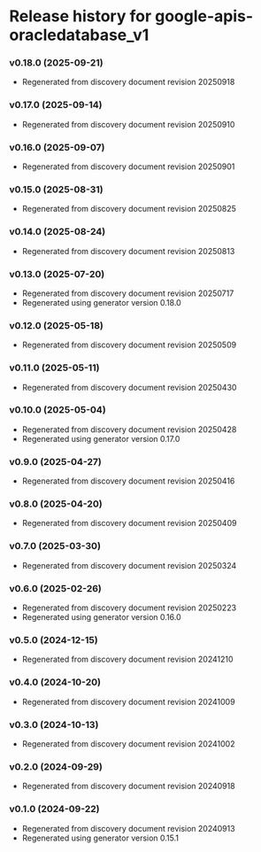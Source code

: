 # Release history for google-apis-oracledatabase_v1

### v0.18.0 (2025-09-21)

* Regenerated from discovery document revision 20250918

### v0.17.0 (2025-09-14)

* Regenerated from discovery document revision 20250910

### v0.16.0 (2025-09-07)

* Regenerated from discovery document revision 20250901

### v0.15.0 (2025-08-31)

* Regenerated from discovery document revision 20250825

### v0.14.0 (2025-08-24)

* Regenerated from discovery document revision 20250813

### v0.13.0 (2025-07-20)

* Regenerated from discovery document revision 20250717
* Regenerated using generator version 0.18.0

### v0.12.0 (2025-05-18)

* Regenerated from discovery document revision 20250509

### v0.11.0 (2025-05-11)

* Regenerated from discovery document revision 20250430

### v0.10.0 (2025-05-04)

* Regenerated from discovery document revision 20250428
* Regenerated using generator version 0.17.0

### v0.9.0 (2025-04-27)

* Regenerated from discovery document revision 20250416

### v0.8.0 (2025-04-20)

* Regenerated from discovery document revision 20250409

### v0.7.0 (2025-03-30)

* Regenerated from discovery document revision 20250324

### v0.6.0 (2025-02-26)

* Regenerated from discovery document revision 20250223
* Regenerated using generator version 0.16.0

### v0.5.0 (2024-12-15)

* Regenerated from discovery document revision 20241210

### v0.4.0 (2024-10-20)

* Regenerated from discovery document revision 20241009

### v0.3.0 (2024-10-13)

* Regenerated from discovery document revision 20241002

### v0.2.0 (2024-09-29)

* Regenerated from discovery document revision 20240918

### v0.1.0 (2024-09-22)

* Regenerated from discovery document revision 20240913
* Regenerated using generator version 0.15.1

